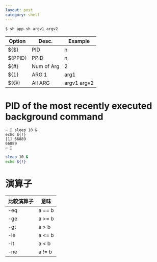 ```yaml
---
layout: post
category: shell
---
```


```sh
$ sh app.sh argv1 argv2
```

| Option | Desc. | Example |
| --- | --- | --- |
| \$\{\$\}    |  PID | n |
| ${PPID} |  PPID | n |
| ${#}    |  Num of Arg | 2 |
| ${1}    |  ARG 1 | arg1 |
| ${@}    |  All ARG | argv1 argv2 |

# PID of the most recently executed background command

```
~  sleep 10 &
echo ${!}
[1] 66889
66889
~  
```

```sh
sleep 10 &
echo ${!}
```

# 演算子

| 比較演算子 | 意味 |
| --- | --- |
| -eq | a == b |
| -ge | a >= b |
| -gt | a > b |
| -le | a <= b |
| -lt | a < b |
| -ne | a != b |
